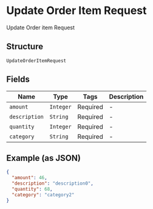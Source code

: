 
# Update Order Item Request

Update Order item Request

## Structure

`UpdateOrderItemRequest`

## Fields

| Name | Type | Tags | Description |
|  --- | --- | --- | --- |
| `amount` | `Integer` | Required | - |
| `description` | `String` | Required | - |
| `quantity` | `Integer` | Required | - |
| `category` | `String` | Required | - |

## Example (as JSON)

```json
{
  "amount": 46,
  "description": "description0",
  "quantity": 68,
  "category": "category2"
}
```

